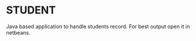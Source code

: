 STUDENT
=======
Java based application to handle students record.
For best output open it in netbeans.
